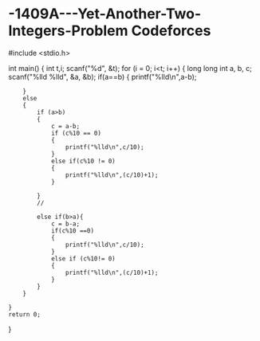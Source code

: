 # -1409A---Yet-Another-Two-Integers-Problem Codeforces
#include <stdio.h>

int main() {
    int t,i;
    scanf("%d", &t);
    for  (i = 0; i<t; i++)
    {
        long long int a, b, c;
        scanf("%lld %lld", &a, &b);
        if(a==b)
        {
            printf("%lld\n",a-b);
            
        }
        else
        {
            if (a>b)
            {
                c = a-b;
                if (c%10 == 0)
                {
                    printf("%lld\n",c/10);
                }
                else if(c%10 != 0)
                {
                    printf("%lld\n",(c/10)+1);
                }
                
            }
            //
            
            else if(b>a){
                c = b-a;
                if(c%10 ==0)
                {
                    printf("%lld\n",c/10);
                }
                else if (c%10!= 0)
                {
                    printf("%lld\n",(c/10)+1);
                }
            }
        }
        
    }
    return 0;
    
    
  
}
